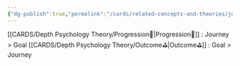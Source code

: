 ```yaml
---
{"dg-publish":true,"permalink":"/cards/related-concepts-and-theories/journey/","noteIcon":"","created":"2023-01-12T14:17:45.456+01:00","updated":"2023-04-18T13:36:21.086+02:00"}
---
```



[[CARDS/Depth Psychology Theory/Progression🧗\|Progression🧗]] : Journey > Goal
[[CARDS/Depth Psychology Theory/Outcome⛳\|Outcome⛳]] : Goal > Journey
